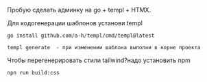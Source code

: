 Пробую сделать админку на go + templ + HTMX. 




Для кодогенерации шаблонов установи templ

```
go install github.com/a-h/templ/cmd/templ@latest

templ generate  - при изменении шаблона выполни в корне проекта
```

Чтобы перегенерировать стили tailwind?надо установить npm

```
npn run build:css
```